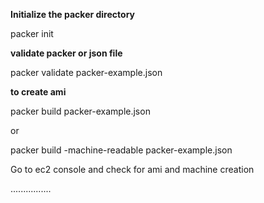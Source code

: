 __Initialize the packer directory__

packer init 

__validate packer or json file__ 

packer validate packer-example.json


__to create ami__


packer build packer-example.json 

or

packer build -machine-readable packer-example.json


Go to ec2 console and check for ami and machine creation 

................